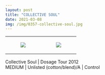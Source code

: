 ```yaml
---
layout: post
title: "COLLECTIVE SOUL"
date: 2021-03-08
img: /img/0357-collective-soul.jpg
---
```




<table style="width:100%;"><tr><td style="vertical-align:top;">
      <figure class="tmblr-full" data-orig-height="2048" data-orig-width="1365" data-orig-src="https://concertshirts.netlify.app/shirts/0357/0357-01.jpg"><img src="https://64.media.tumblr.com/f61d70376e28b04eb0b264e06b391544/edb26c645119b571-66/s540x810/d1427f24300bf4d2bd9336fbb1296c2625026daf.jpg" data-orig-height="2048" data-orig-width="1365" data-orig-src="https://concertshirts.netlify.app/shirts/0357/0357-01.jpg"/></figure></td>
    <td style="vertical-align:top;">
      <figure class="tmblr-full" data-orig-height="2048" data-orig-width="1365" data-orig-src="https://concertshirts.netlify.app/shirts/0357/0357-02.jpg"><img src="https://64.media.tumblr.com/20541f22c0e5824638353b984e64395b/edb26c645119b571-6c/s540x810/a6c7606728674fd1bd4a5dc25506baad9a07e104.jpg" data-orig-height="2048" data-orig-width="1365" data-orig-src="https://concertshirts.netlify.app/shirts/0357/0357-02.jpg"/></figure></td>
  </tr></table><p>
  Collective Soul | Dosage Tour 2012<br/>MEDIUM | Unlisted (cotton/blend)/A | Control
</p>
